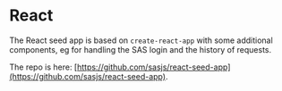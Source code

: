 React
====================

The React seed app is based on `create-react-app` with some additional components, eg for handling the SAS login and the history of requests.

The repo is here:  [https://github.com/sasjs/react-seed-app](https://github.com/sasjs/react-seed-app).


<meta name="description" content="Build a SAS-Powered interface with SASjs and our React seed app">